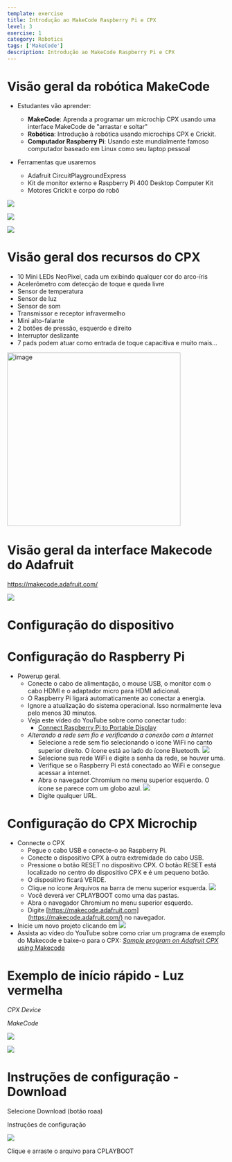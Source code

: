 ```yaml
---
template: exercise
title: Introdução ao MakeCode Raspberry Pi e CPX
level: 3
exercise: 1
category: Robotics
tags: ['MakeCode']
description: Introdução ao MakeCode Raspberry Pi e CPX
---
```


# Visão geral da robótica MakeCode

- Estudantes vão aprender:

  - **MakeCode**: Aprenda a programar um microchip CPX usando uma interface MakeCode de "arrastar e soltar"
  - **Robótica**: Introdução à robótica usando microchips CPX e Crickit.
  - **Computador Raspberry Pi**: Usando este mundialmente famoso computador baseado em Linux como seu laptop pessoal

- Ferramentas que usaremos
  - Adafruit CircuitPlaygroundExpress
  - Kit de monitor externo e Raspberry Pi 400 Desktop Computer Kit
  - Motores Crickit e corpo do robô

![](Lesson12.jpg)

![](Lesson14.jpg)

![](Lesson15.jpg)

# Visão geral dos recursos do CPX

- 10 Mini LEDs NeoPixel, cada um exibindo qualquer cor do arco-íris
- Acelerômetro com detecção de toque e queda livre
- Sensor de temperatura
- Sensor de luz
- Sensor de som
- Transmissor e receptor infravermelho
- Mini alto-falante
- 2 botões de pressão, esquerdo e direito
- Interruptor deslizante
- 7 pads podem atuar como entrada de toque capacitiva e muito mais...

<img alt="image" src="Lesson16.jpg" width="400" />

# Visão geral da interface Makecode do Adafruit

https://makecode.adafruit.com/

![](Lesson17.png)

# Configuração do dispositivo

# Configuração do Raspberry Pi

- Powerup geral\.
  - Conecte o cabo de alimentação, o mouse USB, o monitor com o cabo HDMI e o adaptador micro para HDMI adicional.
  - O Raspberry Pi ligará automaticamente ao conectar a energia.
  - Ignore a atualização do sistema operacional. Isso normalmente leva pelo menos 30 minutos.
  - Veja este vídeo do YouTube sobre como conectar tudo:
    - [Connect Raspberry Pi to Portable Display](https://youtu.be/J42xo_hkbhM)
  - _Alterando a rede sem fio e verificando a conexão com a Internet_
    - Selecione a rede sem fio selecionando o ícone WiFi no canto superior direito. O ícone está ao lado do ícone Bluetooth. ![](Lesson18.png)
    - Selecione sua rede WiFi e digite a senha da rede, se houver uma.
    - Verifique se o Raspberry Pi está conectado ao WiFi e consegue acessar a internet.
    - Abra o navegador Chromium no menu superior esquerdo. O ícone se parece com um globo azul. ![](Lesson19.png)
    - Digite qualquer URL.

# Configuração do CPX Microchip

- Connecte o CPX
  - Pegue o cabo USB e conecte-o ao Raspberry Pi.
  - Conecte o dispositivo CPX à outra extremidade do cabo USB.
  - Pressione o botão RESET no dispositivo CPX. O botão RESET está localizado no centro do dispositivo CPX e é um pequeno botão.
  - O dispositivo ficará VERDE.
  - Clique no ícone Arquivos na barra de menu superior esquerda. ![](Lesson110.png)
  - Você deverá ver CPLAYBOOT como uma das pastas.
  - Abra o navegador Chromium no menu superior esquerdo.
  - Digite [https://makecode.adafruit.com](https://makecode.adafruit.com/) no navegador.
- Inicie um novo projeto clicando em ![](Lesson111.jpg)
- Assista ao vídeo do YouTube sobre como criar um programa de exemplo do Makecode e baixe-o para o CPX: _[Sample program on Adafruit CPX using ](https://youtu.be/DtwpVIRUKzg)_ [Makecode](https://youtu.be/DtwpVIRUKzg)

# Exemplo de início rápido - Luz vermelha

_CPX Device_

_MakeCode_

![](Lesson112.png)

![](Lesson113.png)

# Instruções de configuração - Download

Selecione Download \(botão roaa\)

Instruções de configuração

![](Lesson114.png)

Clique e arraste o arquivo para CPLAYBOOT
